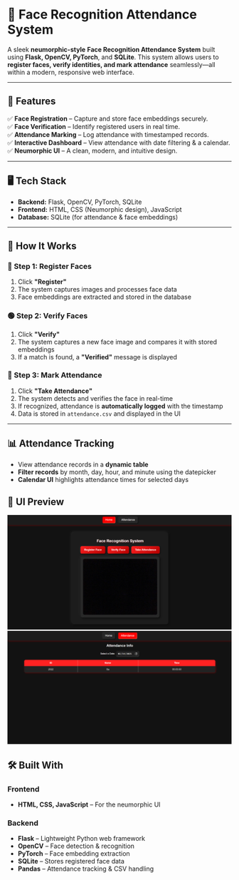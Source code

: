 # 📸 Face Recognition Attendance System  

A sleek **neumorphic-style** **Face Recognition Attendance System** built using **Flask, OpenCV, PyTorch**, and **SQLite**. This system allows users to **register faces, verify identities, and mark attendance** seamlessly—all within a modern, responsive web interface.  

---

## 🚀 Features  
✅ **Face Registration** – Capture and store face embeddings securely.  
✅ **Face Verification** – Identify registered users in real time.  
✅ **Attendance Marking** – Log attendance with timestamped records.  
✅ **Interactive Dashboard** – View attendance with date filtering & a calendar.  
✅ **Neumorphic UI** – A clean, modern, and intuitive design.  

---

## 🖥️ Tech Stack  
- **Backend:** Flask, OpenCV, PyTorch, SQLite  
- **Frontend:** HTML, CSS (Neumorphic design), JavaScript  
- **Database:** SQLite (for attendance & face embeddings)  

---



## 📸 How It Works  

### 🔴 Step 1: Register Faces  
1. Click **"Register"**  
2. The system captures images and processes face data  
3. Face embeddings are extracted and stored in the database  

### 🟢 Step 2: Verify Faces  
1. Click **"Verify"**  
2. The system captures a new face image and compares it with stored embeddings  
3. If a match is found, a **"Verified"** message is displayed  

### 📅 Step 3: Mark Attendance  
1. Click **"Take Attendance"**  
2. The system detects and verifies the face in real-time  
3. If recognized, attendance is **automatically logged** with the timestamp  
4. Data is stored in `attendance.csv` and displayed in the UI  

---

## 📊 Attendance Tracking  
- View attendance records in a **dynamic table**  
- **Filter records** by month, day, hour, and minute using the datepicker  
- **Calendar UI** highlights attendance times for selected days  

## 🎨 UI Preview 
![alt text](image.png)
![alt text](image-1.png)

## 🛠️ Built With  

### **Frontend**  
- **HTML, CSS, JavaScript** – For the neumorphic UI  

### **Backend**  
- **Flask** – Lightweight Python web framework  
- **OpenCV** – Face detection & recognition  
- **PyTorch** – Face embedding extraction  
- **SQLite** – Stores registered face data  
- **Pandas** – Attendance tracking & CSV handling  
